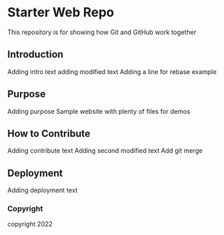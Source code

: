 # Starter Web Repo

This repository is for showing how Git and GitHub work together

## Introduction
Adding intro text
adding modified text
Adding a line for rebase example

## Purpose
Adding purpose
Sample website with plenty of files for demos

## How to Contribute
Adding contribute text
Adding second modified text
Add git merge

## Deployment
Adding deployment text

### Copyright
copyright 2022
